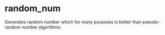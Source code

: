 # random_num
Generates random number which for many purposes is better than pseudo-random number algorithms.
